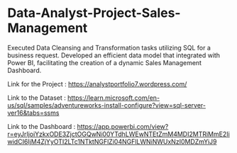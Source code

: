 # Data-Analyst-Project-Sales-Management
Executed Data Cleansing and Transformation tasks utilizing SQL for a business request. Developed an efficient data model that integrated
with Power BI, facilitating the creation of a dynamic Sales Management Dashboard.


Link for the Project : https://analystportfolio7.wordpress.com/

Link to the Dataset : https://learn.microsoft.com/en-us/sql/samples/adventureworks-install-configure?view=sql-server-ver16&tabs=ssms

Link to the Dashboard : https://app.powerbi.com/view?r=eyJrIjoiYzkxODE3ZjctOGQwNi00YTdhLWEwNTEtZmM4MDI2MTRiMmE2IiwidCI6IjM4ZjYyOTI2LTc1NTktNGFlZi04NGFlLWNiNWUxNzI0MDZmYiJ9
